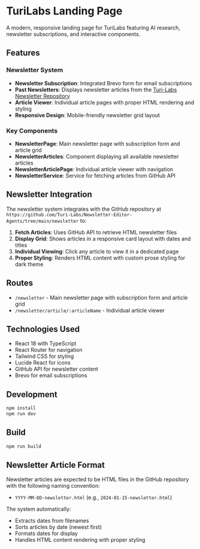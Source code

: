 # TuriLabs Landing Page

A modern, responsive landing page for TuriLabs featuring AI research, newsletter subscriptions, and interactive components.

## Features

### Newsletter System
- **Newsletter Subscription**: Integrated Brevo form for email subscriptions
- **Past Newsletters**: Displays newsletter articles from the [Turi-Labs Newsletter Repository](https://github.com/Turi-Labs/Newsletter-Editor-Agents/tree/main/newsletter)
- **Article Viewer**: Individual article pages with proper HTML rendering and styling
- **Responsive Design**: Mobile-friendly newsletter grid layout

### Key Components
- **NewsletterPage**: Main newsletter page with subscription form and article grid
- **NewsletterArticles**: Component displaying all available newsletter articles
- **NewsletterArticlePage**: Individual article viewer with navigation
- **NewsletterService**: Service for fetching articles from GitHub API

## Newsletter Integration

The newsletter system integrates with the GitHub repository at `https://github.com/Turi-Labs/Newsletter-Editor-Agents/tree/main/newsletter` to:

1. **Fetch Articles**: Uses GitHub API to retrieve HTML newsletter files
2. **Display Grid**: Shows articles in a responsive card layout with dates and titles
3. **Individual Viewing**: Click any article to view it in a dedicated page
4. **Proper Styling**: Renders HTML content with custom prose styling for dark theme

## Routes

- `/newsletter` - Main newsletter page with subscription form and article grid
- `/newsletter/article/:articleName` - Individual article viewer

## Technologies Used

- React 18 with TypeScript
- React Router for navigation
- Tailwind CSS for styling
- Lucide React for icons
- GitHub API for newsletter content
- Brevo for email subscriptions

## Development

```bash
npm install
npm run dev
```

## Build

```bash
npm run build
```

## Newsletter Article Format

Newsletter articles are expected to be HTML files in the GitHub repository with the following naming convention:
- `YYYY-MM-DD-newsletter.html` (e.g., `2024-01-15-newsletter.html`)

The system automatically:
- Extracts dates from filenames
- Sorts articles by date (newest first)
- Formats dates for display
- Handles HTML content rendering with proper styling 